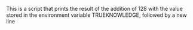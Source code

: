 This is a script that prints the result of the addition of 128 with the value stored in the environment variable TRUEKNOWLEDGE, followed by a new line

